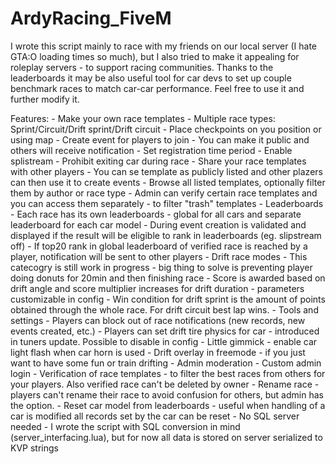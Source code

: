# ArdyRacing_FiveM

I wrote this script mainly to race with my friends on our local server (I hate GTA:O loading times so much), but I also tried to make it appealing for roleplay servers - to support racing communities. Thanks to the leaderboards it may be also useful tool for car devs to set up couple benchmark races to match car-car performance. Feel free to use it and further modify it.


Features:
    - Make your own race templates
        - Multiple race types: Sprint/Circuit/Drift sprint/Drift circuit
        - Place checkpoints on you position or using map
    - Create event for players to join
        - You can make it public and others will receive notification
        - Set registration time period
        - Enable splistream
        - Prohibit exiting car during race
    - Share your race templates with other players
        - You can se template as publicly listed and other plazers can then use it to create events
        - Browse all listed templates, optionally filter them by author or race type
        - Admin can verify certain race templates and you can access them separately - to filter "trash" templates
    - Leaderboards
        - Each race has its own leaderboards - global for all cars and separate leaderboard for each car model
        - During event creation is validated and displayed if the result will be eligible to rank in leaderboards (eg. slipstream off)
        - If top20 rank in global leaderboard of verified race is reached by a player, notification will be sent to other players
    - Drift race modes
        - This catecogry is still work in progress - big thing to solve is preventing player doing donuts for 20min and then finishing race
        - Score is awarded based on drift angle and score multiplier increases for drift duration - parameters customizable in config
        - Win condition for drift sprint is the amount of points obtained through the whole race. For drift circuit best lap wins.
    - Tools and settings
        - Players can block out of race notifications (new records, new events created, etc.)
        - Players can set drift tire physics for car - introduced in tuners update. Possible to disable in config
        - Little gimmick - enable car light flash when car horn is used
        - Drift overlay in freemode - if you just want to have some fun or train drifting
    - Admin moderation
        - Custom admin login
        - Verification of race templates - to filter the best races from others for your players. Also verified race can't be deleted by owner
        - Rename race - players can't rename their race to avoid confusion for others, but admin has the option. 
        - Reset car model from leaderboards - useful when handling of a car is modified all records set by the car can be reset
    - No SQL server needed
        - I wrote the script with SQL conversion in mind (server_interfacing.lua), but for now all data is stored on server serialized to KVP strings